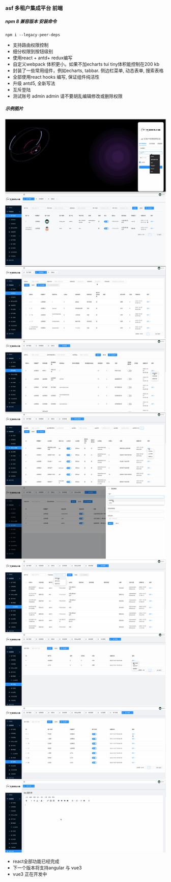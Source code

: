 ### asf 多租户集成平台 前端

##### npm 8 兼容版本 安装命令
`npm i --legacy-peer-deps`

- 支持路由权限控制
- 细分权限到按钮级别
- 使用react + antd+ redux编写
- 自定义webpack 体积更小。如果不加echarts tui tiny体积能控制在200 kb
- 封装了一些常用组件，例如echarts, tabbar. 侧边栏菜单, 动态表单, 搜索表格
- 全部使用react hooks 编写, 保证组件纯洁性
- 升级 antd5, 全新写法
- 互斥登陆
- 测试账号 admin  admin  请不要胡乱编辑修改或删除权限
##### 示例图片
![示例图片](./gif/1.gif) 
![示例图片](./gif/2.gif) 
![示例图片](./gif/3.gif) 
![示例图片](./gif/4.gif)
![示例图片](./gif/5.gif)
![示例图片](./gif/6.gif)
![示例图片](./gif/7.gif)
![示例图片](./gif/8.gif)
![示例图片](./gif/9.gif)
![示例图片](./gif/10.gif)       

- react全部功能已经完成
- 下一个版本将支持angular 与 vue3
- vue3 正在开发中
